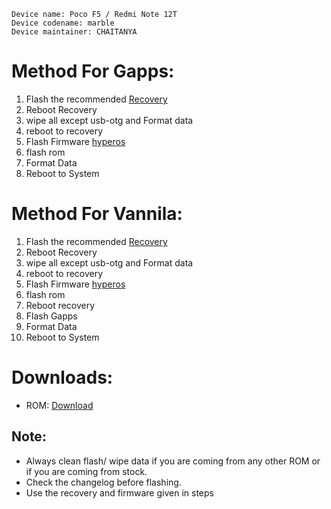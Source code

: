 ```
Device name: Poco F5 / Redmi Note 12T
Device codename: marble
Device maintainer: CHAITANYA
```

# Method For Gapps:

1. Flash the recommended [Recovery](https://t.me/chaitanyabuilds/42287)
2. Reboot Recovery
3. wipe all except usb-otg and Format data
4. reboot to recovery
5. Flash Firmware [hyperos](https://t.me/chaitanyabuilds/42289)
6. flash rom
7. Format Data
8. Reboot to System

# Method For Vannila:

1. Flash the recommended [Recovery](https://t.me/chaitanyabuilds/42287)
2. Reboot Recovery
3. wipe all except usb-otg and Format data
4. reboot to recovery
5. Flash Firmware [hyperos](https://t.me/chaitanyabuilds/42289)
6. flash rom
7. Reboot recovery
8. Flash Gapps
9. Format Data
10. Reboot to System

# Downloads:

* ROM: [Download](https://www.pling.com/p/1908484)

## Note:

* Always clean flash/ wipe data if you are coming from any other ROM or if you are coming from stock.
* Check the changelog before flashing.
* Use the recovery and firmware given in steps